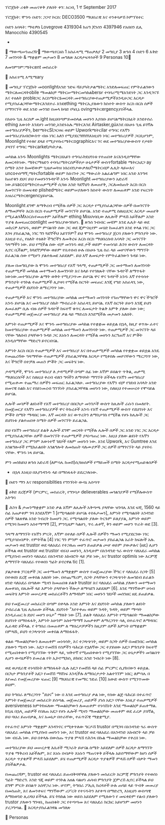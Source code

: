 ፕሮጀክት ሪቂቅ
መጠናቀቅ ያለበት ቀን: አርብ, 1 ኛ September 2017


ፕሮጄክት: ሞገዱ
ቡድን: ጋጋኖ
ኮርስ: DECO3500 ማህበራዊ እና ተንቀሳቃሽ ኮምፕዩተር




ቡድን አባላት: 
ማቴዎስ Lovegrove
4319304
ክሬግ ጆንሰን
4397946
የአበበን ዴሊ Manocchio
4390545




-







ማውጫሠንጠረዥ
ማውጫየርዕስ    1
አስፈጻሚ ማጠቃለያ    2
መግቢያ    3
ጽንሰ    4
ቡድን    6
እቅድ    7
መገንባት & ማቋቋም መታመን    8
መግለጽ እርዳታፍላጎቶች    9
Personas    10



ለመገምገም:ሜትርent መስፈርት



አስፈፃሚ እሚሜary


መግቢያ
ፕሮጀክት መoonlightአንድ ንድፍ ሻይያካትታልሜትር አንድለመፍጠር የምትፈልገውን ሜትርለመርዳትobile ማመልከቻ ሜትርሠሜትርመካከልbersየ ተባባሪሚሜአንድነት ጋር እንዲገናኙ እና ተዕለት probleጋር እርስሜትርsመርዳት.መተግበሪያውተጠቃሚዎችእንዲሁጋር እርዳታ የሚያስፈልጋቸውሜትርእንደተራ እንደething ሜትርኢያለውን ክስተት ውስጥ እርስ በርስ ሰዎች በማገናኘት ወደ አንድ መንገድ በመላ ከባድ የካቢኔ ovingሜትርergencyያስችላል. 

በአሁኑ ጊዜ እርስዎ መ.ight ከዚህበጣምይመስላል መሆኑን እያሰቡ ይሆናልሜትርበፊት እንደተሰራ ething እውነት እንደሆነ መንገድ,አንድኑአሉ.ሜትርእንደ Airtasker,gúእንደ በአሁኑ ጊዜ ይገኛሉ መተግበሪያዎችን, berሜትርSIጋርዛፍ ወይም Upworkሜትርilar ተግባር የእኛን መተግበሪያአብሮውስጥ ብዙ ነገር አለን የሚያደርግmmእነዚህን ነባር መተግበሪያዎች ጋርቢሆንም, Moonlight የተለየ ደላይ የሚያተኩሩሜትርographicእና ገና ወደ መተግበሪያውውስጥ የታዩት ያላገኘ ተግባር ሜትርarketያካትታል. 

መካከል አንዱ Moonlights ሜትርበአይን ተግባራትደህንነቱ የተጠበቀ እናእንዲሰማቸው ለመርዳትነው. ሜትርማዕድን ተባባሪሜትርሰዎችቦታ ሁኔታዎች ውስጥfortable ሜትርአደጋ ay ስሜት አንተ ከመቼውም ጊዜሆመጓዝ ነበረብንታውቃለህ?ሜትርብቻ ሌሊት ላይሠእና uncoተሰማኝ,ሜትርfortable  ወይም ከእናንተ ጋር ማውራት አልፈልግም ነበር አንድ እንግዳ ከጠየቁን  ደህና ይህ የመሆኑንጉዳዮች አንዱ Moonlight መተግበሪያውን አድራሻ ነው.ይሄaccoሜትርተጠቃሚዎች ሲጓዙ አንድ ጓደኛህን ለመጠየቅ, ጋርለመስጠት እርስ በርስ ለመገናኘት በመፍቀድ plishedሜትር ወይምሠያለውን ክስተት ውስጥ ለመጠቀም አንድ የፍርሃት አዝራርሜትርergencyይሆናል. 

Moonlight ደግሞ ለማቅረብ የሚችሉ ሰዎች ጋር እርዳታ የሚያስፈልጋቸው ሰዎች በመገናኘት ለማመቻቸት እርስ በርስ ተጠቃሚዎች መገናኘት ይሆናል. አንድ ተጠቃሚ ስለዚህጋር እርዳታ መጠየቅ የሚፈልጉMእነርሱየመጠቀም አይችሉም ething Mበአካባቢው ለሌሎች ምላሽ አይችሉም አንድ ጥያቄ ለመፍጠርoonlight መተግበሪያውንከሆነ. 

ጽንሰ
ንብብር
መቼም እንደ ሌሊት ላይ ወደ መኪናዎ እየሄዱ, ወይም ምናልባት ሰው ጋር ወደ ጂምናዚየም መሄድ ከመፈለግ እንደ ቀላል ነገር ጋር እገዛ ያስፈልጋል, ነገር ግን ጓደኞችህ አይገኙም? ይህ ሞገዱ መተግበሪያ ጀርባ ያለውን ምክንያት ነው. እነዚህ ተራ, የዕለት ተዕለት ችግሮችን ለመቅረፍ እርስ በርስ ማህበረሰብ አባላት ጋር መገናኘት ዓላማችን ነው. ይህ የሚችል ሰው ብቻ መንገዱ ወደ ታች ወይም ተመሳሳይ ሕንፃ ውስጥ ለመርዳት ሊኖር ቢችልም, ከጓደኞቻቸው ወይም የቤተሰብ ሁሉ በአሁኑ ጊዜ ስራ ላይ መሆናቸውን ማግኘት ይፈልጋል ሰው የሚሆን ያልተለመደ አይደለም. ይህ እኛ ለመፍታት የምትፈልገውን ጉዳይ ነው. 

ያለመ
በመግቢያው ከ ሞገዱ መተግበሪያ የእኛ ዓላማ, ተጠቃሚዎች ጋር መተማመን ለመገንባት ተጠቃሚዎች መካከል መተማመን ለመገንባት እና ከላይ የተገለጹት ናቸው ጉዳዮች ለማጥፋት ነውነው.መተግበሪያው ልማት ወቅት የሚያጋጥሙ ይሆናል ዋና ዋና ጉዳዮች አንዱ እኛ የተሳሳተ ምክንያት ተንኮል ተጠቃሚዎች ሊያዛባ የሚችል ስርዓት መፍጠር እንጂ የግድ አስፈላጊ ነው, ተጠቃሚዎች ደህንነት ለማረጋገጥ ነው. 

ተጠቃሚዎች እና ሞገዱ መተግበሪያው መካከል መተማመን መገንባት የገጠማቸውን ዋና ዋና ችግሮች አንዱ ይሆናል እና መተግበሪያ ስኬት ማብራራት አስፈላጊ ይሆናል. የእኛ ስርዓት ይሁን እንጂ ይህን ለመፈጸም ሲሉ ብዙ ሰዎች ጉዳዮች ከፍተኛ ቁጥር ለመፍታት ትልቅ እምቅ ያለው ሰው ነው; ተጠቃሚዎቹ መጀመሪያ መተግበሪያ ቃል ላይ ማድረስ እንደሚችሉ መታመን አለበት. 

እምነት ተጠቃሚዎች እና ሞገዱ መተግበሪያው መካከል የተቋቋመ ቆይቷል በኋላ, ከዚያ ቀጥሎ ፈተና ከመተግበሪያው ተጠቃሚዎች መካከል መተማመን ለመገንባት ነው. ተጠቃሚዎች ጋር መገናኘት ላይ ናቸው ግለሰብ ያላቸውን ጉዳይ ጋር እነሱን ለመርዳት የሚችል መሆኑን እርግጠኛ እና ምቾት እንዲሰማቸው ማድረግ ይኖርብናል. 

እምነት እርስ በርስ ተጠቃሚዎች እና መተግበሪያ እና በተጠቃሚዎች መካከል የተቋቋመ ቆይቷል አንዴ የመጨረሻው ዓላማቸው ተጠቃሚዎች ያስፈልጋቸዋል እርዳታ የሚቀበሉ መሆናቸውን ማረጋገጥ ነው, እና ችግሮች በተቻለ መጠን ምቾት ጋር መፍትሄ ነው. 

ታዳሚዎች,
ሞገዱ መተግበሪያ ለ ታዳሚዎች በጣም ሰፊ ነው  እኛም ይበልጥ ጥቅል, ጠቃሚ ማህበረሰቦች እና ስለዚህ ቀረብ ብለን ግባችን ለማሳካት ማግኘት ይችላሉ የእኛን መተግበሪያ የሚጠቀሙ ተጨማሪ ሰዎችን መፍጠር እፈልጋለሁ. መተግበሪያው የእኛን ብቻ የገደብ አባላት አንድ ዘመናዊ ስልክ እና የበይነመረብ ግንኙነት ያስፈልጋቸዋል መሆኑን ነው, ስለዚህ የተመሠረተ የሞባይል ይሆናል. 

ሌሎች መባዎች ልዩነቶች
የእኛ መተግበሪያ በበርካታ መንገዶች ውስጥ ከሌሎች ራሱን በመለየት. በመጀመርያ የእኛን መተግበሪያዎች ዋና ትኩረቶች አንዱ የእኛ ተጠቃሚዎች ውስጥ የደህንነት እና ምቾት ስሜት ማዳበር ነው. እኛ መርዳት እና ውጥረትን ለማስታገስ የሚችል የሆኑ ከሌሎች ጋር ደህንነቱ ያልተጠበቀ ስሜት ሰዎች መገናኘት ይፈልጋል.  

ይህ የእኛን መተግበሪያ ይልቅ ሌሎች ደግሞ መርዳት የሚችሉ ሌሎች ሰዎች ጋር አንድ ነገር ጋር እርዳታ የሚያስፈልጋቸው ሰዎች በመገናኘት ተጠቃሚዎች ያላነጣጠረ ነው. እዚህ ያለው ልዩነት የእኛን መተግበሪያ ጋር ምንም እውነተኛ ገደቦች የለም መሆኑን ነው. እንደ Upwork, እና Gumtree እንደ አገልግሎቶች የሚከፈልበት አገልግሎት ለመስጠት ባለሙያዎች ጋር ሰዎች በማገናኘት ላይ ያተኮሩ ናቸው. ሞገዱ ነጻ ይሆናል.






ምን መስክይህ ጽንሰ አድራሻ
(ለምሳሌ ከመሸ)ሲጓዙሰዎች የማይመች ስሜት
እርዳታየሚጠይቁሰዎች

* በኋላ እነዚህ በእያንዳንዱ ላይ በማስፋፋት ይደረጋሉነው.


ቡድን
ማን እና responsiblities
የግንኙነት
ውሳኔ አሰጣጥ


ዕቅድ
ደረጃዎች (ምርምር, መስፈርት, የግንባታ
delieverables 
መገልገያዎች
የሚችሉውስጥ አትግባ


ሕንፃ & ታመንማቋቋም
አንድ ቃል እኛም ለሌሎች አቅጣጫ ያላቸው ዝንባሌ እንደ ፍቺ, 1560 ላይ ሰፊ አጠቃቀም ገባ እንደእኛም 1 [የሚጣልበት ይሆናል ተስፋታመን], እምነት የሚጣልበት አንዳንድ ሰዎች ገልጸዋል አንድ ንብረት ከመሆን ጋር. የሚጣልበት ያለው ትርጉም ይለያያል, እምነት ወይም የሚገባ ከመሆን አስተማማኝ [2], ምንጊዜም ካልሆነ, ጥሩ ሐቀኛ, ቅን ወይም መሆን ጥራት ወደ [3].

ዓላማ ለማግኘት የእኛን ምርት, እኛም በተለይ ሰዎች ሌሎች ሰዎችን ማመን የሚያደርገው ነገር የሚያሳስብዎት. የምትችል [4] ነገር ግን ምንም ተፈጥሮ መታመን ያስፈልጋል አራት ክፍሎች አሉ. መታመን ወደ trustor ወደ ባለአደራ የተጋለጠ መሆን ይጠይቃል ጮሆ ወይም ያውቃሉና (ዘዴ) ሊሆን ይችላል ወደ trustor ወደ trustor ብሩህ መሆኑን, እንዲሁም በአንዳንድ ጎራ ውስጥ ባለአደራ መካከል የሚያስብ መሆኑን ባለአደራ በአንዳንድ አክብሮት ላይ ቻይ ነው, እና trustor optimis ነው እርምጃ ለማግኘት ባለአደራ የተወሰነ ግፊት ይኖረዋል tic [1].

ያልታወቁ ፓርቲዎች ጋር መተማመን ለማቋቋም ውስጥ የመጀመሪያው ችግር የ ባለአደራ ስጋት [5] በተወሰነ ደረጃ መቀበል አለበት ነው. በተጨማሪም, ስጋት ያላቸውን ተጋላጭነት ለመገደብ ይፈልጉ ዘንድ ባለአደራ በጣለው ሚዛን ከመጠበቁ ይልቅ trustor እና ባለአደራ መካከል ያለውን መተማመን ለመቀነስ, በሌሎች ላይ እምነት ያላቸውን ችሎታ ለማሳደግ አይደለም [6]. እንደ ማንኛውም ሀሳብ መፍትሄ እምነት መሠረታዊ መስፈርቶችን ለማዳከም ነበር መሆኑን ገደቦች መሰንዘር ዘዴ ይጠይቃል.

ይህ የመጀመሪያ መስፈርት በጣም በቀላሉ አንድ እምነት እና ደህንነት መካከል ያለውን ልዩነት ያብራራል ጊዜ ሊሰጠው ይችላል. ደህንነት "እየተቀጡ ወይም ጉዳት, ጉዳት, ወይም ማጣት እንዲፈጠር ከ ደህና መሆን ሁኔታ" ማለት ነው [7]. ይልቅ ባለአደራ እምነት የሚጣልበት ማመልከቻው ደህንነት በማስፋፋት, እምነት አሁንም አስተማማኝ አጠቃቀም ለማረጋገጥ ሳለ, በተፈጥሮ ለማዳበር ሊፈቀድ ይችላል. የ ትግበራ በመጠቀም ለ ማበረታቻዎችን ከዚያም ሰዎች እምነት በማቋቋም በምላሹ, ይህን ተጋላጭነት መቀበል ለማስፋፋት.

ቁልፉ ማመልከቻውን ለመጠቀም መነሳሳት, እና ተጋላጭነት, ወይም ስጋት ሰዎች በመደንበር መካከል ያለውን ሚዛን ነው. አደጋ የመሸሽ የሰዎችን ባሕርይ የኋለኛው ጋር ተያይዘው አደጋ ምክንያት ከፍተኛ የሚጠበቀውን የሚያገኘው ጥቅም ላይ, ዝቅተኛ የሚጠበቀውን የሚያገኘው ጋር ሁኔታዎችን መገልበጥ ሊሆን ውሳኔዎችን ይመራል የት ኢኮኖሚክስ, ይከበር አንድ ንብረት ነው [8].

ወደ ወታደራዊ ተነሳሽነት ለማስፋፋት ሲሉ አደጋ የመሸሽ ላይ ሰፊ ምርምር ሲያከናውን ቆይቷል. በርካታ ምክንያቶች አደጋ የመሸሽ ማሸነፍ እንዲችሉ ለማበረታታት አልተገኘም ነበር; ለምሳሌ በ እየመራ የመጀመሪያው ፍጡር [9] ማህበራዊ የመማር ንድፈ [10] አውድ ውስጥ የሚገጥመው ይህም.

ይህ ትግበራ ለማረጋገጥ "ደህና" ነው በ እንደ መተግበሪያ ቃል ነው, የሰው ልጅ ባሕርይ በተፈጥሮ እምነት የመጀመሪያ መስፈርት ይሰጣል. መጀመሪያ, ጠይዎች ያነሰ አደጋ ናቸው እነዚያ ተጠቃሚዎች aversiveness ከምትከፍለው ማመልከቻውን ለመጠቀም ተነሳሽነት እንደ ማመልከቻ ይጠቀማል. ከጊዜ በኋላ, ጠይዎች የበለጠ አደጋ የሆኑ ሌሎች ሚዛን ማመልከቻው መጠቀም ወደ ፈረቃ ያሰኛል, ይህ ባህሪ ይጠብቃል, እና አመኔታ በተራቸው, ተፈጥሯዊ ማቋቋሚያ.

የተፈጥሮ እምነት ማቋቋም እንዳንኖር የሚቀጥለው ግርዶሽ trustor በሚገባ በአንዳንድ ጎራ ውስጥ ባለአደራ መካከል የሚያስብ መሆኑን ነው, እና trustor ወደ ባለአደራ በአንዳንድ አክብሮት ላይ ቻይ ነው ብሩሕ ነው. ይህ በቀላሉ በውስጡ ጥያቄ ምላሽ የሕንጻ በኩል ማመልከቻው የቀረበ ነው.

መተግበሪያው ይህ መሠረታዊ እሴቶች ማጋራት ይሆናል ስሜት አይደለም ሰዎች እርዳታ ለማግኘት ጥያቄ ማቅረብ አይችሉም, እና እነሱ በብቃት እነሱን ማጠናቀቅ ይችላሉ አይሰማቸውም ከሆነ ሰዎች እርዳታ ጥያቄዎች ምላሽ አይደለም. ይሄ ተጠቃሚዎች እርዳታ ጥያቄዎች ምላሽ ሰዎች ብቃት ማመን ያስችልዎታል.

በመጨረሻም, trustor ወደ ባለአደራ ይጠብቅባቸዋል ያለውን መስፈርት እርምጃ ምክንያት የተወሰነ ግፊት ማድረግ. አንድ ጎጂ ወይም ተንኮል አዘል ባልሆነ ሐሳብ ምክንያት ጀምረሽ ሊኖር ይችላል ይህ ደግሞ ምርት ይበልጥ አስቸጋሪ ነው. ሆኖም, ትግበራ ፖሊሲ ከረዳቶች ሁሉ ጠባይ ላይ ጥብቅ መመሪያ በመስጠት, እና ለመንቀፍና ማንኛውም ሪፖርት የተናዱትን እየቀጣ በማድረግ, እነዚህን ውስጣዊ ለማስወገድ ሊረዳህ ይችላል. ይሄ ትክክል ነው ወይስ አይደለም የሚለውን የ መፍቀድም የልብ ያለውን trustor ያለውን ግንዛቤ, ከጠበቁት ጋር የተጣጣመ እና ባለአደራ ክርክር አይሆንም መሆኑን ያረጋግጣል.

እርዳታያስፈልገዋል መግለጽ


Personas



